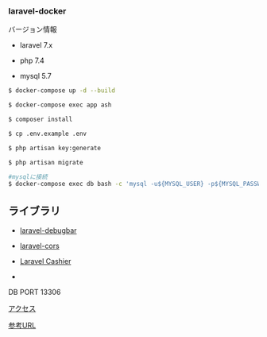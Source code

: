 ### laravel-docker

バージョン情報
- laravel  7.x

- php      7.4

- mysql    5.7

```bash
$ docker-compose up -d --build
```

```bash
$ docker-compose exec app ash
```

```bash
$ composer install

$ cp .env.example .env

$ php artisan key:generate

$ php artisan migrate 

#mysqlに接続
$ docker-compose exec db bash -c 'mysql -u${MYSQL_USER} -p${MYSQL_PASSWORD} ${MYSQL_DATABASE}'
```

## ライブラリ
- [laravel-debugbar](https://github.com/barryvdh/laravel-debugbar)

- [laravel-cors](https://github.com/fruitcake/laravel-cors)

- [Laravel Cashier](https://readouble.com/laravel/7.x/ja/billing.html)

- 

DB PORT 13306

[アクセス](http://127.0.0.1:10080)

[参考URL](https://qiita.com/ucan-lab/items/56c9dc3cf2e6762672f4)

